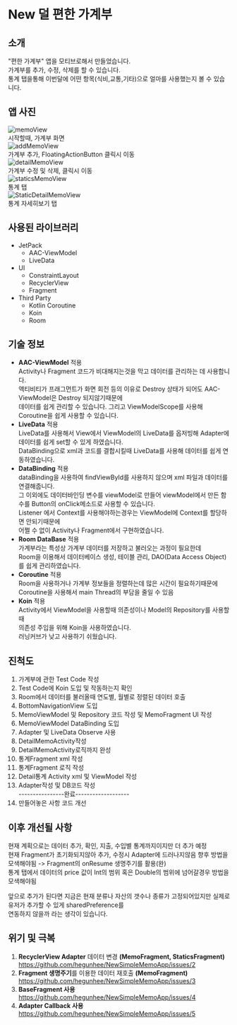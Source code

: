 # New 덜 편한 가계부
## 소개  
"편한 가계부" 앱을 모티브로해서 만들었습니다.  
가계부를 추가, 수정, 삭제를 할 수 있습니다.  
통계 탭을통해 이번달에 어떤 항목(식비,교통,기타)으로 얼마를 사용했는지 볼 수 있습니다.  
## 앱 사진  
![memoView](https://user-images.githubusercontent.com/57277631/162414207-c4b8b394-4fa3-4ced-beea-3b5ced3d049b.PNG)  
시작할때, 가계부 화면  
![addMemoView](https://user-images.githubusercontent.com/57277631/162414201-7cc69be9-a147-4b3a-b28a-38b0b764aea0.PNG)  
가계부 추가, FloatingActionButton 클릭시 이동  
![detailMemoView](https://user-images.githubusercontent.com/57277631/162414205-b1c013ed-4539-4ab9-936e-670cf2623a06.PNG)  
가계부 수정 및 삭제, 클릭시 이동  
![staticsMemoView](https://user-images.githubusercontent.com/57277631/162414213-39419874-cef4-48b9-8243-7b35ed9d9840.PNG)  
통계 탭  
![StaticDetailMemoView](https://user-images.githubusercontent.com/57277631/162414209-3b6abc0a-e110-4b67-b7b6-9737cb7033c3.PNG)  
통계 자세히보기 탭  

## 사용된 라이브러리  
* JetPack
  - AAC-ViewModel  
  - LiveData  
* UI
  - ConstraintLayout  
  - RecyclerView  
  - Fragment  
* Third Party  
  - Kotlin Coroutine
  - Koin  
  - Room  
## 기술 정보  
  * **AAC-ViewModel** 적용  
    Activity나 Fragment 코드가 비대해지는것을 막고 데이터를 관리하는 데 사용합니다.  
    액티비티가 프래그먼트가 화면 회전 등의 이유로 Destroy 상태가 되어도 AAC-ViewModel은 Destroy 되지않기때문에  
    데이터를 쉽게 관리할 수 있습니다. 그리고 ViewModelScope를 사용해 Coroutine을 쉽게 사용할 수 있습니다.  
  * **LiveData** 적용  
    LiveData를 사용해서 View에서 ViewModel의 LiveData를 옵저빙해 Adapter에 데이터를 쉽게 set할 수 있게 하였습니다.  
    DataBinding으로 xml과 코드를 결합시킬때 LiveData를 사용해 데이터를 쉽게 연동하였습니다.  
  * **DataBinding** 적용  
    dataBinding을 사용하여 findViewById를 사용하지 않으며 xml 파일과 데이터를 연결해줍니다.  
    그 이외에도 데이터바인딩 변수를 viewModel로 만들어 viewModel에서 만든 함수를 Button의 onClick메소드로 사용할 수 있습니다.  
    Listener 에서 Context를 사용해야하는경우는 ViewModel에 Context를 할당하면 안되기때문에  
    어쩔 수 없이 Activity나 Fragment에서 구현하였습니다.  
  * **Room DataBase** 적용  
    가계부라는 특성상 가계부 데이터를 저장하고 불러오는 과정이 필요한데  
    Room을 이용해서 데이터베이스 생성, 테이블 관리, DAO(Data Access Object)를 쉽게 관리하였습니다.
  * **Coroutine** 적용  
    Room을 사용하거나 가계부 정보들을 정렬하는데 많은 시간이 필요하기때문에  
    Coroutine을 사용해서 main Thread의 부담을 줄일 수 있음
  * **Koin** 적용  
    Activity에서 ViewModel을 사용할때 의존성이나 Model의 Repository를 사용할때  
    의존성 주입을 위해 Koin을 사용하였습니다.  
    러닝커브가 낮고 사용하기 쉬웠습니다.  
## 진척도  
1) 가계부에 관한 Test Code 작성  
2) Test Code에 Koin 도입 및 작동하는지 확인  
3) Room에서 데이터를 불러올때 연도별, 월별로 정렬된 데이터 호출  
4) BottomNavigationView 도입  
5) MemoViewModel 및 Repository 코드 작성 및 MemoFragment UI 작성  
6) MemoViewModel DataBinding 도입  
7) Adapter 및 LiveData Observe 사용  
8) DetailMemoActivity작성  
9) DetailMemoActivity로직까지 완성  
10) 통계Fragment xml 작성  
11) 통계Fragment 로직 작성  
12) Detail통계 Activity xml 및 ViewModel 작성  
13) Adapter작성 및 DB코드 작성  
----------------완료-------------------  
14) 만들어놓은 사항 코드 개선  
## 이후 개선될 사항  
현재 계획으로는 데이터 추가, 확인, 지출, 수입별 통계까지이지만 더 추가 예정  
현재 Fragment가 초기화되지않아 추가, 수정시 Adapter에 드러나지않음 향후 방법을 모색해야됨 -> Fragment의 onResume 생명주기를 활용(완)  
통계 탭에서 데이터의 price 값이 Int의 범위 혹은 Double의 범위에 넘어갈경우 방법을 모색해야됨  
  
앞으로 추가가 된다면 지금은 현재 분류나 자산의 갯수나 종류가 고정되어있지만 실제로 유저가 추가할 수 있게 sharedPreference를  
연동하지 않을까 라는 생각이 있습니다.  
## 위기 및 극복  
1) **RecyclerView Adapter** 데이터 변경 **(MemoFragment, StaticsFragment)**  
https://github.com/hegunhee/NewSimpleMemoApp/issues/2  
2) **Fragment 생명주기**를 이용한 데이터 재호출 **(MemoFragment)**  
https://github.com/hegunhee/NewSimpleMemoApp/issues/3  
3) **BaseFragment 사용**  
https://github.com/hegunhee/NewSimpleMemoApp/issues/4  
4) **Adapter Callback 사용**  
https://github.com/hegunhee/NewSimpleMemoApp/issues/5
